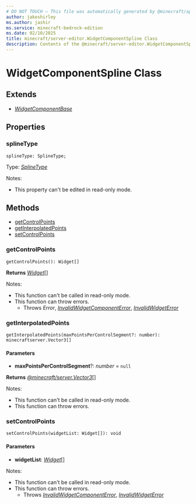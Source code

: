 ```yaml
---
# DO NOT TOUCH — This file was automatically generated by @minecraft/api-docs-generator, to report problems file an issue at https://github.com/Mojang/minecraft-scripting-libraries
author: jakeshirley
ms.author: jashir
ms.service: minecraft-bedrock-edition
ms.date: 02/10/2025
title: minecraft/server-editor.WidgetComponentSpline Class
description: Contents of the @minecraft/server-editor.WidgetComponentSpline class.
---
```

# WidgetComponentSpline Class

## Extends
- [*WidgetComponentBase*](WidgetComponentBase.md)

## Properties

### **splineType**
`splineType: SplineType;`

Type: [*SplineType*](SplineType.md)

Notes:
  - This property can't be edited in read-only mode.

## Methods
- [getControlPoints](#getcontrolpoints)
- [getInterpolatedPoints](#getinterpolatedpoints)
- [setControlPoints](#setcontrolpoints)

### **getControlPoints**
`
getControlPoints(): Widget[]
`

**Returns** [*Widget*](Widget.md)[]
  
Notes:
- This function can't be called in read-only mode.
- This function can throw errors.
  - Throws *Error*, [*InvalidWidgetComponentError*](InvalidWidgetComponentError.md), [*InvalidWidgetError*](InvalidWidgetError.md)

### **getInterpolatedPoints**
`
getInterpolatedPoints(maxPointsPerControlSegment?: number): minecraftserver.Vector3[]
`

#### **Parameters**
- **maxPointsPerControlSegment**?: *number* = `null`

**Returns** [*@minecraft/server.Vector3*](../../../scriptapi/minecraft/server/Vector3.md)[]
  
Notes:
- This function can't be called in read-only mode.
- This function can throw errors.

### **setControlPoints**
`
setControlPoints(widgetList: Widget[]): void
`

#### **Parameters**
- **widgetList**: [*Widget*](Widget.md)[]
  
Notes:
- This function can't be called in read-only mode.
- This function can throw errors.
  - Throws [*InvalidWidgetComponentError*](InvalidWidgetComponentError.md), [*InvalidWidgetError*](InvalidWidgetError.md)
